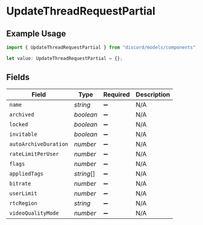 # UpdateThreadRequestPartial

## Example Usage

```typescript
import { UpdateThreadRequestPartial } from "discord/models/components";

let value: UpdateThreadRequestPartial = {};
```

## Fields

| Field                 | Type                  | Required              | Description           |
| --------------------- | --------------------- | --------------------- | --------------------- |
| `name`                | *string*              | :heavy_minus_sign:    | N/A                   |
| `archived`            | *boolean*             | :heavy_minus_sign:    | N/A                   |
| `locked`              | *boolean*             | :heavy_minus_sign:    | N/A                   |
| `invitable`           | *boolean*             | :heavy_minus_sign:    | N/A                   |
| `autoArchiveDuration` | *number*              | :heavy_minus_sign:    | N/A                   |
| `rateLimitPerUser`    | *number*              | :heavy_minus_sign:    | N/A                   |
| `flags`               | *number*              | :heavy_minus_sign:    | N/A                   |
| `appliedTags`         | *string*[]            | :heavy_minus_sign:    | N/A                   |
| `bitrate`             | *number*              | :heavy_minus_sign:    | N/A                   |
| `userLimit`           | *number*              | :heavy_minus_sign:    | N/A                   |
| `rtcRegion`           | *string*              | :heavy_minus_sign:    | N/A                   |
| `videoQualityMode`    | *number*              | :heavy_minus_sign:    | N/A                   |